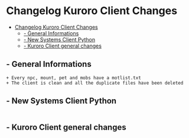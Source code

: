 
# Changelog Kuroro Client Changes
- [Changelog Kuroro Client Changes](#changelog-kuroro-client-changes)
  * [- General Informations](#--general-informations)
  * [- New Systems Client Python](#--new-systems-client-python)
  * [- Kuroro Client general changes](#--kuroro-client-general-changes)

## - General Informations
```
+ Every npc, mount, pet and mobs have a motlist.txt
+ The client is clean and all the duplicate files have been deleted

```
## - New Systems Client Python
```

```

## - Kuroro Client general changes
```

```


